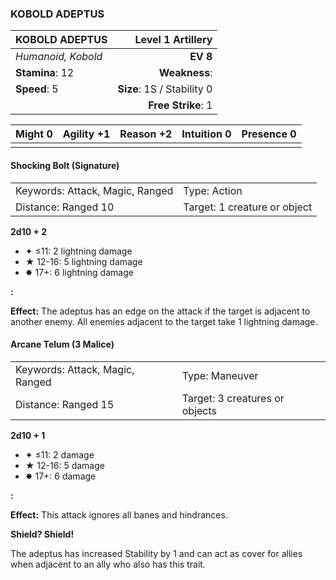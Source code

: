 ### KOBOLD ADEPTUS

| KOBOLD ADEPTUS     |      **Level 1 Artillery** |
| :----------------- | -------------------------: |
| *Humanoid, Kobold* |                   **EV 8** |
| **Stamina**: 12    |              **Weakness**: |
| **Speed**: 5       | **Size**: 1S / Stability 0 |
|                    |         **Free Strike**: 1 |

| **Might** 0 | **Agility** +1 | **Reason** +2 | **Intuition** 0 | **Presence** 0 |
| ----------- | -------------- | ------------- | --------------- | -------------- |
|             |                |               |                 |                |

#### Shocking Bolt (Signature)

|                                 |                              |
| :------------------------------ | :--------------------------- |
| Keywords: Attack, Magic, Ranged | Type: Action                 |
| Distance: Ranged 10             | Target: 1 creature or object |

**2d10 + 2**

- ✦ ≤11: 2 lightning damage
- ★ 12-16: 5 lightning damage
- ✸ 17+: 6 lightning damage

**:**

**Effect:** The adeptus has an edge on the attack if the target is adjacent to another enemy. All enemies adjacent to the target take 1 lightning damage.

#### Arcane Telum (3 Malice)

|                                 |                                |
| :------------------------------ | :----------------------------- |
| Keywords: Attack, Magic, Ranged | Type: Maneuver                 |
| Distance: Ranged 15             | Target: 3 creatures or objects |

**2d10 + 1**

- ✦ ≤11: 2 damage
- ★ 12-16: 5 damage
- ✸ 17+: 6 damage

**:**

**Effect:** This attack ignores all banes and hindrances.

**Shield? Shield!**

The adeptus has increased Stability by 1 and can act as cover for allies when adjacent to an ally who also has this trait.
